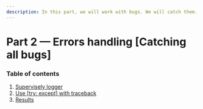 ```yaml
---
description: In this part, we will work with bugs. We will catch them.
---
```


# Part 2 — Errors handling \[Catching all bugs]

### Table of contents

1. [Supervisely logger](https://github.com/supervisely-ecosystem/how-to-create-app/tree/master/chapter-01-headless/part-02-errors-handling#step-1--supervisely-logger)
2. [Use \[try: except\] with traceback](https://github.com/supervisely-ecosystem/how-to-create-app/tree/master/chapter-01-headless/part-02-errors-handling#step-2--use-try-except-with-traceback)
3. [Results](https://github.com/supervisely-ecosystem/how-to-create-app/tree/master/chapter-01-headless/part-02-errors-handling#step-3--results)

